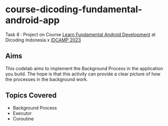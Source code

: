 # course-dicoding-fundamental-android-app
Task 8 : Project on Course [Learn Fundamental Android Development](https://www.dicoding.com/academies/14) at Dicoding Indonesia x [IDCAMP 2023](https://idcamp.ioh.co.id/)

## Aims
This codelab aims to implement the Background Process in the application you build. The hope is that this activity can provide a clear picture of how the processes in the background work.

## Topics Covered
- Background Process
- Executor
- Coroutine